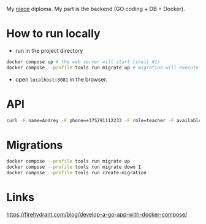 My [niece](https://github.com/Troublemaker06) diploma. My part is the backend (GO coding + DB + Docker).

# How to run locally

-   run in the project directory

```sh
docker compose up # the web server will start (shell #1)
docker compose --profile tools run migrate up # migration will execute (shell #2)
```

-   open `localhost:8081` in the browser.

# API

```sh
curl -F name=Andrey -F phone=+375291112233 -F role=teacher -F available-time=12:00 -F consult-date=15.04.2023 http://localhost:8081/consult-requests
```

# Migrations

```sh
docker compose --profile tools run migrate up
docker compose --profile tools run migrate down 1
docker compose --profile tools run create-migration
```

# Links

https://firehydrant.com/blog/develop-a-go-app-with-docker-compose/
